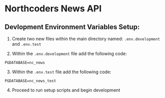 # Northcoders News API

## Devlopment Environment Variables Setup:

1. Create two new files within the main directory named: `.env.development` and `.env.test`

2. Within the `.env.development` file add the following code:
```
PGDATABASE=nc_news
```
3. Within the `.env.test` file add the following code:
```
PGDATABASE=nc_news_test
```
4. Proceed to run setup scripts and begin development